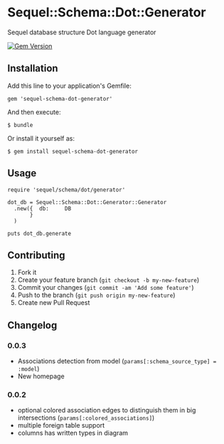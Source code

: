 # Sequel::Schema::Dot::Generator

Sequel database structure Dot language generator

[![Gem Version](https://badge.fury.io/rb/sequel-schema-dot-generator.png)](http://badge.fury.io/rb/sequel-schema-dot-generator)

## Installation

Add this line to your application's Gemfile:

    gem 'sequel-schema-dot-generator'

And then execute:

    $ bundle

Or install it yourself as:

    $ gem install sequel-schema-dot-generator

## Usage

    require 'sequel/schema/dot/generator'

    dot_db = Sequel::Schema::Dot::Generator::Generator
      .new({  db:     DB
           }
      )

    puts dot_db.generate

## Contributing

1. Fork it
2. Create your feature branch (`git checkout -b my-new-feature`)
3. Commit your changes (`git commit -am 'Add some feature'`)
4. Push to the branch (`git push origin my-new-feature`)
5. Create new Pull Request

## Changelog

### 0.0.3
- Associations detection from model (`params[:schema_source_type] = :model`)
- New homepage

### 0.0.2
- optional colored association edges to distinguish them in big intersections (`params[:colored_associations]`)
- multiple foreign table support
- columns has written types in diagram
